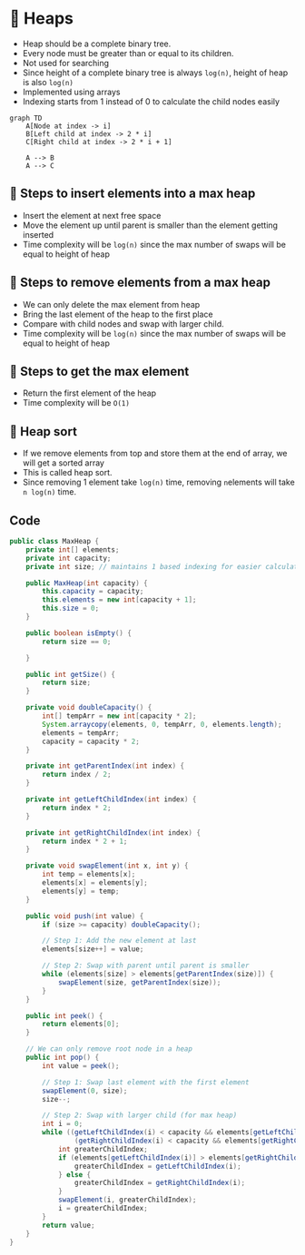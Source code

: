 # 🚀 Heaps

- Heap should be a complete binary tree.
- Every node must be greater than or equal to its children.
- Not used for searching
- Since height of a complete binary tree is always `log(n)`, height of heap is also `log(n)`
- Implemented using arrays
- Indexing starts from 1 instead of 0 to calculate the child nodes easily

```mermaid
graph TD
    A[Node at index -> i]
    B[Left child at index -> 2 * i]
    C[Right child at index -> 2 * i + 1]

    A --> B
    A --> C
```


## 🚀 Steps to insert elements into a max heap

- Insert the element at next free space
- Move the element up until parent is smaller than the element getting inserted
- Time complexity will be `log(n)` since the max number of swaps will be equal to height of heap

## 🚀 Steps to remove elements from a max heap

- We can only delete the max element from heap
- Bring the last element of the heap to the first place
- Compare with child nodes and swap with larger child.
- Time complexity will be `log(n)` since the max number of swaps will be equal to height of heap

## 🚀 Steps to get the max element

- Return the first element of the heap
- Time complexity will be `O(1)`

## 🚀 Heap sort

- If we remove elements from top and store them at the end of array, we will get a sorted array
- This is called heap sort.
- Since removing 1 element take `log(n)`  time, removing `n`elements will take `n log(n)` time.

## Code


```java
public class MaxHeap {
    private int[] elements;
    private int capacity;
    private int size; // maintains 1 based indexing for easier calculation of child & parent

    public MaxHeap(int capacity) {
        this.capacity = capacity;
        this.elements = new int[capacity + 1];
        this.size = 0;
    }

    public boolean isEmpty() {
        return size == 0;

    }

    public int getSize() {
        return size;
    }

    private void doubleCapacity() {
        int[] tempArr = new int[capacity * 2];
        System.arraycopy(elements, 0, tempArr, 0, elements.length);
        elements = tempArr;
        capacity = capacity * 2;
    }

    private int getParentIndex(int index) {
        return index / 2;
    }

    private int getLeftChildIndex(int index) {
        return index * 2;
    }

    private int getRightChildIndex(int index) {
        return index * 2 + 1;
    }

    private void swapElement(int x, int y) {
        int temp = elements[x];
        elements[x] = elements[y];
        elements[y] = temp;
    }

    public void push(int value) {
        if (size >= capacity) doubleCapacity();

        // Step 1: Add the new element at last
        elements[size++] = value;

        // Step 2: Swap with parent until parent is smaller
        while (elements[size] > elements[getParentIndex(size)]) {
            swapElement(size, getParentIndex(size));
        }
    }

    public int peek() {
        return elements[0];
    }

    // We can only remove root node in a heap
    public int pop() {
        int value = peek();

        // Step 1: Swap last element with the first element
        swapElement(0, size);
        size--;

        // Step 2: Swap with larger child (for max heap)
        int i = 0;
        while ((getLeftChildIndex(i) < capacity && elements[getLeftChildIndex(i)] > elements[i]) ||
                (getRightChildIndex(i) < capacity && elements[getRightChildIndex(i)] > elements[i])) {
            int greaterChildIndex;
            if (elements[getLeftChildIndex(i)] > elements[getRightChildIndex(i)]) {
                greaterChildIndex = getLeftChildIndex(i);
            } else {
                greaterChildIndex = getRightChildIndex(i);
            }
            swapElement(i, greaterChildIndex);
            i = greaterChildIndex;
        }
        return value;
    }
}
```

